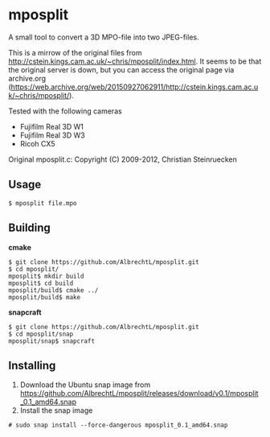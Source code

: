 mposplit
========
A small tool to convert a 3D MPO-file into two JPEG-files.

This is a mirrow of the original files from http://cstein.kings.cam.ac.uk/~chris/mposplit/index.html. It seems to be that the original server is down, but you can access the original page via archive.org (https://web.archive.org/web/20150927062911/http://cstein.kings.cam.ac.uk/~chris/mposplit/).

Tested with the following cameras
 * Fujifilm Real 3D W1
 * Fujifilm Real 3D W3
 * Ricoh CX5



Original mposplit.c: Copyright (C) 2009-2012, Christian Steinruecken

Usage
-----

```
$ mposplit file.mpo
```
  
Building
-------
**cmake**

```
$ git clone https://github.com/AlbrechtL/mposplit.git
$ cd mposplit/
mposplit$ mkdir build
mposplit$ cd build
mposplit/build$ cmake ../
mposplit/build$ make
```

**snapcraft**

```
$ git clone https://github.com/AlbrechtL/mposplit.git
$ cd mposplit/snap
mposplit/snap$ snapcraft
```
    
Installing
----------
1. Download the Ubuntu snap image from https://github.com/AlbrechtL/mposplit/releases/download/v0.1/mposplit_0.1_amd64.snap
2. Install the snap image

  ```
# sudo snap install --force-dangerous mposplit_0.1_amd64.snap
  ```
